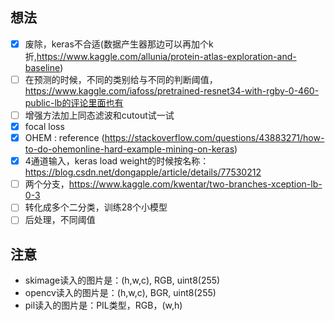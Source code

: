 ## 想法
- [x] 废除，keras不合适(数据产生器那边可以再加个k折,https://www.kaggle.com/allunia/protein-atlas-exploration-and-baseline)
- [ ] 在预测的时候，不同的类别给与不同的判断阈值，https://www.kaggle.com/iafoss/pretrained-resnet34-with-rgby-0-460-public-lb的评论里面也有
- [ ] 增强方法加上同态滤波和cutout试一试
- [x] focal loss
- [x] OHEM : reference (https://stackoverflow.com/questions/43883271/how-to-do-ohemonline-hard-example-mining-on-keras)
- [x] 4通道输入，keras load weight的时候按名称：https://blog.csdn.net/dongapple/article/details/77530212
- [ ] 两个分支，https://www.kaggle.com/kwentar/two-branches-xception-lb-0-3
- [ ] 转化成多个二分类，训练28个小模型
- [ ] 后处理，不同阈值

## 注意
- skimage读入的图片是：(h,w,c), RGB, uint8(255)
- opencv读入的图片是：(h,w,c), BGR, uint8(255)
- pil读入的图片是：PIL类型，RGB，(w,h)

